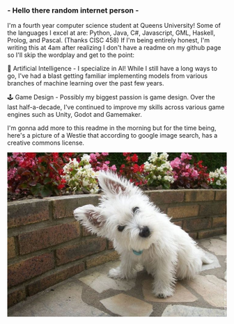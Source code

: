 ### - Hello there random internet person -
I'm a fourth year computer science student at Queens University! Some of the languages I excel at are: Python, Java, C#, Javascript, GML, Haskell, Prolog, and Pascal. (Thanks CISC 458) If I'm being entirely honest, I'm writing this at 4am after realizing I don't have a readme on my github page so I'll skip the wordplay and get to the point:

🤖 Artificial Intelligence - I specialize in AI! While I still have a long ways to go, I've had a blast getting familiar implementing models from various branches of machine learning over the past few years.

🕹️ Game Design - Possibly my biggest passion is game design. Over the last half-a-decade, I've continued to improve my skills across various game engines such as Unity, Godot and Gamemaker.

I'm gonna add more to this readme in the morning but for the time being, here's a picture of a Westie that according to google image search, has a creative commons license.

![Dog](images/westie.jpg)
<!--
**lucster10/lucster10** is a ✨ _special_ ✨ repository because its `README.md` (this file) appears on your GitHub profile.

Here are some ideas to get you started:

- 🔭 I’m currently working on ...
- 🌱 I’m currently learning ...
- 👯 I’m looking to collaborate on ...
- 🤔 I’m looking for help with ...
- 💬 Ask me about ...
- 📫 How to reach me: ...
- 😄 Pronouns: ...
- ⚡ Fun fact: ...
-->
